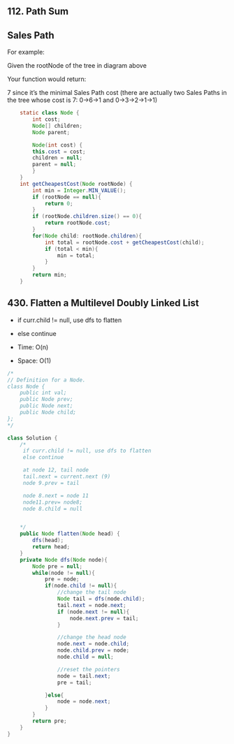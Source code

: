 ## 112. Path Sum

## Sales Path

For example:

Given the rootNode of the tree in diagram above

Your function would return:

7 since it’s the minimal Sales Path cost (there are actually two Sales Paths in the tree whose cost is 7: 0→6→1 and 0→3→2→1→1)

```java
    static class Node {
        int cost;
        Node[] children;
        Node parent;

        Node(int cost) {
        this.cost = cost;
        children = null;
        parent = null;
        }
    }
    int getCheapestCost(Node rootNode) {
        int min = Integer.MIN_VALUE();
        if (rootNode == null){
            return 0;
        }
        if (rootNode.children.size() == 0){
            return rootNode.cost;
        }
        for(Node child: rootNode.children){
            int total = rootNode.cost + getCheapestCost(child);
            if (total < min){
                min = total;
            }
        }
        return min;
    }
```

## 430. Flatten a Multilevel Doubly Linked List

- if curr.child != null, use dfs to flatten
- else continue

- Time: O(n)
- Space: O(1)

```java
/*
// Definition for a Node.
class Node {
    public int val;
    public Node prev;
    public Node next;
    public Node child;
};
*/

class Solution {
    /*
     if curr.child != null, use dfs to flatten
     else continue

     at node 12, tail node
     tail.next = current.next (9)
     node 9.prev = tail

     node 8.next = node 11
     node11.prev= node8;
     node 8.child = null


    */
    public Node flatten(Node head) {
        dfs(head);
        return head;
    }
    private Node dfs(Node node){
        Node pre = null;
        while(node != null){
            pre = node;
            if(node.child != null){
                //change the tail node
                Node tail = dfs(node.child);
                tail.next = node.next;
                if (node.next != null){
                    node.next.prev = tail;
                }

                //change the head node
                node.next = node.child;
                node.child.prev = node;
                node.child = null;

                //reset the pointers
                node = tail.next;
                pre = tail;

            }else{
                node = node.next;
            }
        }
        return pre;
    }
}
```
